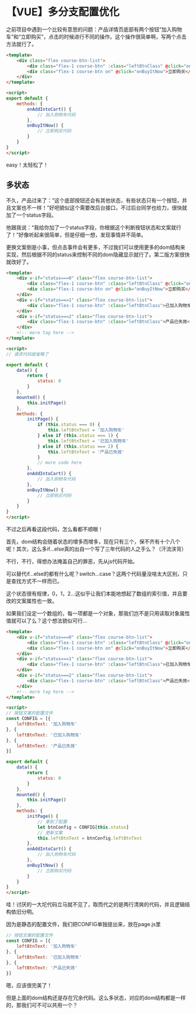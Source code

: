 # 【VUE】多分支配置优化

之前项目中遇到一个比较有意思的问题：产品详情页底部有两个按钮“加入购物车”和“立即购买”，点击的时候进行不同的操作。这个操作很简单啊，写两个点击方法就行了。

```html
<template>
    <div class="flex course-btn-list">
        <div class="flex-1 course-btn" :class="leftBtnClass" @click="onPutIntoCart">加入购物车</div>
        <div class="flex-1 course-btn on" @click="onBuyItNow">立即购买</div>
    </div>
</template>

<script>
export default {
    methods: {
        onAddIntoCart() {
            // 加入购物车代码
        },
        onBuyItNow() {
            // 立即购买代码
        }
    }
}
</script>
```

easy！太轻松了！

## 多状态

不久，产品过来了：“这个底部按钮还会有其他状态，有些状态只有一个按钮，并且文案也不一样！”好吧貌似这个需要改后台接口，不过后台同学也给力，很快就加了一个status字段。

他跟我说：“我给你加了一个status字段，你根据这个判断按钮状态和文案就行了！”好像听起来很简单，但是仔细一想，发现事情并不简单。

更换文案倒是小事，但点击事件会有更多，不过我们可以使用更多的dom结构来实现，然后根据不同的status来控制不同的dom隐藏显示就行了。第二版方案很快就改好了。

```html
<template>
    <div v-if="status===0" class="flex course-btn-list">
        <div class="flex-1 course-btn" :class="leftBtnClass" @click="onPutIntoCart">加入购物车</div>
        <div class="flex-1 course-btn on" @click="onBuyItNow">立即购买</div>
    </div>
    <div v-if="status===1" class="flex course-btn-list">
        <div class="flex-1 course-btn" :class="leftBtnClass">已加入购物车</div>
    </div>
    <div v-if="status===2" class="flex course-btn-list">
        <div class="flex-1 course-btn" :class="leftBtnClass">产品已失效</div>
    </div>
    <!-- more tag here -->
</template>

<script>
// 请求代码就省略了

export default {
    data() {
        return {
            status: 0
        }
    },
    mounted() {
        this.initPage()
    },
    methods: {
        initPage() {
            if (this.status === 0) {
                this.leftBtnText = '加入购物车'
            } else if (this.status === 1) {
                this.leftBtnText = '已加入购物车'
            } else if (this.status === 2) {
                this.leftBtnText = '产品已失效'
            }
            // more code here
        },
        onAddIntoCart() {
            // 加入购物车代码
        },
        onBuyItNow() {
            // 立即购买代码
        }
    }
}
</script>
```

不过之后再看这段代码，怎么看都不顺眼！

首先，dom结构会随着状态的增多而增多，现在只有三个，保不齐有十个八个呢！其次，这么多if...else真的出自一个写了三年代码的人之手么？（汗流浃背）

不行，不行，得想办法掩盖自己的罪恶，先从js代码开始。

可以替代if...else的都有什么呢？switch...case？这两个代码量没啥太大区别，只是查找方式不一样而已。

这个状态很有规律，0，1，2...这似乎让我们本能地想起了数组的索引值，并且要改的文案属性也一致。

如果我们设定一个数组的，每一项都是一个对象，那我们岂不是只用读取对象属性值就可以了么？这个想法貌似可行...

```html
<template>
    <div v-if="status===0" class="flex course-btn-list">
        <div class="flex-1 course-btn" :class="leftBtnClass" @click="onPutIntoCart">加入购物车</div>
        <div class="flex-1 course-btn on" @click="onBuyItNow">立即购买</div>
    </div>
    <div v-if="status===1" class="flex course-btn-list">
        <div class="flex-1 course-btn" :class="leftBtnClass">已加入购物车</div>
    </div>
    <div v-if="status===2" class="flex course-btn-list">
        <div class="flex-1 course-btn" :class="leftBtnClass">产品已失效</div>
    </div>
    <!-- more tag here -->
</template>

<script>
// 按钮文案的配置文件
const CONFIG = [{
    leftBtnText: '加入购物车'
}, {
    leftBtnText: '已加入购物车'
}, {
    leftBtnText: '产品已失效'
}]

export default {
    data() {
        return {
            status: 0
        }
    },
    mounted() {
        this.initPage()
    },
    methods: {
        initPage() {
            // 拿到了配置
            let btnConfig = CONFIG[this.status]
            // 更新文案
            this.leftBtnText = btnConfig.leftBtnText
        },
        onAddIntoCart() {
            // 加入购物车代码
        },
        onBuyItNow() {
            // 立即购买代码
        }
    }
}
</script>
```

哇！讨厌的一大坨代码立马就不见了，取而代之的是两行清爽的代码，并且逻辑结构依旧分明。

因为是静态的配置文件，我们把CONFIG单独提出来，放在page.js里

```javascript
// 按钮文案的配置文件
const CONFIG = [{
    leftBtnText: '加入购物车'
}, {
    leftBtnText: '已加入购物车'
}, {
    leftBtnText: '产品已失效'
}]
```

嗯，应该很完美了！

但是上面的dom结构还是存在冗余代码。这么多状态，对应的dom结构都是一样的，那我们可不可以共用一个？
